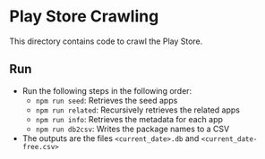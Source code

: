# Play Store Crawling

This directory contains code to crawl the Play Store.

## Run

- Run the following steps in the following order:
  - `npm run seed`: Retrieves the seed apps
  - `npm run related`: Recursively retrieves the related apps
  - `npm run info`: Retrieves the metadata for each app
  - `npm run db2csv`: Writes the package names to a CSV
- The outputs are the files `<current_date>.db` and `<current_date-free.csv>`